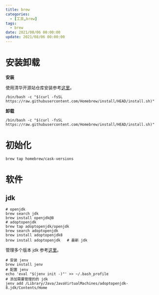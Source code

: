 ```yaml
---
title: brew
categories: 
  - [工具,brew]
tags:
  - brew
date: 2021/08/06 00:00:00
update: 2021/08/06 00:00:00
---
```


# 安装卸载

**安装**

使用清华开源站仓库安装参考[这里](https://mirrors.tuna.tsinghua.edu.cn/help/homebrew/)。

```shell
/bin/bash -c "$(curl -fsSL https://raw.githubusercontent.com/Homebrew/install/HEAD/install.sh)"
```

**卸载**

```shell
/bin/bash -c "$(curl -fsSL https://raw.githubusercontent.com/Homebrew/install/HEAD/install.sh)"
```

# 初始化

```shell
brew tap homebrew/cask-versions
```

# 软件

## jdk

```shell
# openjdk
brew search jdk
brew install openjdk@8
# adoptopenjdk
brew tap adoptopenjdk/openjdk
brew search adoptopenjdk
brew install adoptopenjdk8
brew install adoptopenjdk   # 最新 jdk
```

管理多个版本 jdk 参考[这里](https://stackoverflow.com/questions/26252591/mac-os-x-and-multiple-java-versions)。

```shell
# 安装 jenv
brew install jenv
# 配置 jenv
echo 'eval "$(jenv init -)"' >> ~/.bash_profile
# 添加需要管理的的 jdk
jenv add /Library/Java/JavaVirtualMachines/adoptopenjdk-8.jdk/Contents/Home
```

